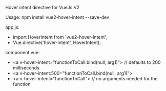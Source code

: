 Hover intent directive for VueJs V2

Usage:
npm install vue2-hover-intent --save-dev

app.js:
 - import HoverIntent from 'vue2-hover-intent';
 - Vue.directive('hover-intent', HoverIntent);
 
 
component.vue:
 - &lt;a v-hover-intent="functionToCall.bind(null, arg1)"&gt; // defaults to 200 milliseconds 
 - &lt;a v-hover-intent:500="functionToCall.bind(null, arg1)"&gt;
 - &lt;a v-hover-intent="functionToCall"&gt; // no arguments needed for the function
